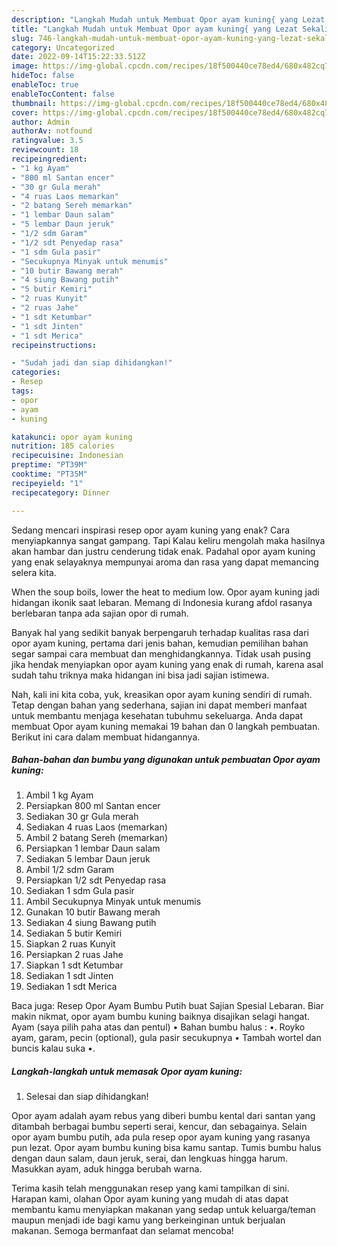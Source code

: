```yaml
---
description: "Langkah Mudah untuk Membuat Opor ayam kuning{ yang Lezat Sekali,  Menu Buat lebaran"
title: "Langkah Mudah untuk Membuat Opor ayam kuning{ yang Lezat Sekali,  Menu Buat lebaran"
slug: 746-langkah-mudah-untuk-membuat-opor-ayam-kuning-yang-lezat-sekali-menu-buat-lebaran
category: Uncategorized
date: 2022-09-14T15:22:33.512Z
image: https://img-global.cpcdn.com/recipes/18f500440ce78ed4/680x482cq70/opor-ayam-kuning-foto-resep-utama.jpg
hideToc: false
enableToc: true
enableTocContent: false
thumbnail: https://img-global.cpcdn.com/recipes/18f500440ce78ed4/680x482cq70/opor-ayam-kuning-foto-resep-utama.jpg
cover: https://img-global.cpcdn.com/recipes/18f500440ce78ed4/680x482cq70/opor-ayam-kuning-foto-resep-utama.jpg
author: Admin
authorAv: notfound
ratingvalue: 3.5
reviewcount: 18
recipeingredient:
- "1 kg Ayam"
- "800 ml Santan encer"
- "30 gr Gula merah"
- "4 ruas Laos memarkan"
- "2 batang Sereh memarkan"
- "1 lembar Daun salam"
- "5 lembar Daun jeruk"
- "1/2 sdm Garam"
- "1/2 sdt Penyedap rasa"
- "1 sdm Gula pasir"
- "Secukupnya Minyak untuk menumis"
- "10 butir Bawang merah"
- "4 siung Bawang putih"
- "5 butir Kemiri"
- "2 ruas Kunyit"
- "2 ruas Jahe"
- "1 sdt Ketumbar"
- "1 sdt Jinten"
- "1 sdt Merica"
recipeinstructions:

- "Sudah jadi dan siap dihidangkan!"
categories:
- Resep
tags:
- opor
- ayam
- kuning

katakunci: opor ayam kuning 
nutrition: 185 calories
recipecuisine: Indonesian
preptime: "PT39M"
cooktime: "PT35M"
recipeyield: "1"
recipecategory: Dinner

---
```



Sedang mencari inspirasi resep opor ayam kuning yang enak? Cara menyiapkannya sangat gampang. Tapi Kalau keliru mengolah maka hasilnya akan hambar dan justru cenderung tidak enak. Padahal opor ayam kuning yang enak selayaknya mempunyai aroma dan rasa yang dapat memancing selera kita.


When the soup boils, lower the heat to medium low. Opor ayam kuning jadi hidangan ikonik saat lebaran. Memang di Indonesia kurang afdol rasanya berlebaran tanpa ada sajian opor di rumah.

Banyak hal yang sedikit banyak berpengaruh terhadap kualitas rasa dari opor ayam kuning, pertama dari jenis bahan, kemudian pemilihan bahan segar sampai cara membuat dan menghidangkannya. Tidak usah pusing jika hendak menyiapkan opor ayam kuning yang enak di rumah, karena asal sudah tahu triknya maka hidangan ini bisa jadi sajian istimewa.


Nah, kali ini kita coba, yuk, kreasikan opor ayam kuning sendiri di rumah. Tetap dengan bahan yang sederhana, sajian ini dapat memberi manfaat untuk membantu menjaga kesehatan tubuhmu sekeluarga. Anda dapat membuat Opor ayam kuning memakai 19 bahan dan 0 langkah pembuatan. Berikut ini cara dalam membuat hidangannya.

<!--inarticleads1-->

##### Bahan-bahan dan bumbu yang digunakan untuk pembuatan Opor ayam kuning:

1. Ambil 1 kg Ayam
1. Persiapkan 800 ml Santan encer
1. Sediakan 30 gr Gula merah
1. Sediakan 4 ruas Laos (memarkan)
1. Ambil 2 batang Sereh (memarkan)
1. Persiapkan 1 lembar Daun salam
1. Sediakan 5 lembar Daun jeruk
1. Ambil 1/2 sdm Garam
1. Persiapkan 1/2 sdt Penyedap rasa
1. Sediakan 1 sdm Gula pasir
1. Ambil Secukupnya Minyak untuk menumis
1. Gunakan 10 butir Bawang merah
1. Sediakan 4 siung Bawang putih
1. Sediakan 5 butir Kemiri
1. Siapkan 2 ruas Kunyit
1. Persiapkan 2 ruas Jahe
1. Siapkan 1 sdt Ketumbar
1. Sediakan 1 sdt Jinten
1. Sediakan 1 sdt Merica


Baca juga: Resep Opor Ayam Bumbu Putih buat Sajian Spesial Lebaran. Biar makin nikmat, opor ayam bumbu kuning baiknya disajikan selagi hangat. Ayam (saya pilih paha atas dan pentul) • Bahan bumbu halus : •. Royko ayam, garam, pecin (optional), gula pasir secukupnya • Tambah wortel dan buncis kalau suka •. 

<!--inarticleads2-->

##### Langkah-langkah untuk memasak Opor ayam kuning:


1. Selesai dan siap dihidangkan!

Opor ayam adalah ayam rebus yang diberi bumbu kental dari santan yang ditambah berbagai bumbu seperti serai, kencur, dan sebagainya. Selain opor ayam bumbu putih, ada pula resep opor ayam kuning yang rasanya pun lezat. Opor ayam bumbu kuning bisa kamu santap. Tumis bumbu halus dengan daun salam, daun jeruk, serai, dan lengkuas hingga harum. Masukkan ayam, aduk hingga berubah warna. 

Terima kasih telah menggunakan resep yang kami tampilkan di sini. Harapan kami, olahan Opor ayam kuning yang mudah di atas dapat membantu kamu menyiapkan makanan yang sedap untuk keluarga/teman maupun menjadi ide bagi kamu yang berkeinginan untuk berjualan makanan. Semoga bermanfaat dan selamat mencoba!
